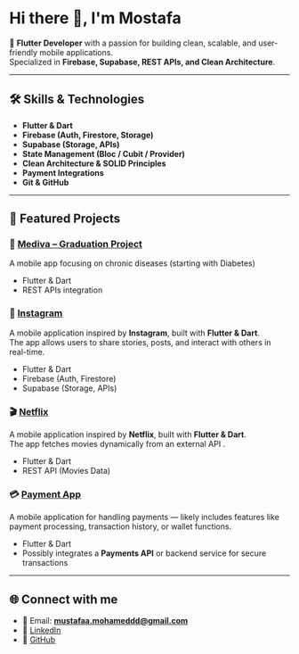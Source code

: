 # Hi there 👋, I'm Mostafa  

🚀 **Flutter Developer** with a passion for building clean, scalable, and user-friendly mobile applications.  
Specialized in **Firebase, Supabase, REST APIs, and Clean Architecture**.  

---

## 🛠️ Skills & Technologies  
- **Flutter & Dart**  
- **Firebase (Auth, Firestore, Storage)**  
- **Supabase (Storage, APIs)**  
- **State Management (Bloc / Cubit / Provider)**  
- **Clean Architecture & SOLID Principles**  
- **Payment Integrations**  
- **Git & GitHub**  

---

## 📌 Featured Projects  
### 📱 [Mediva – Graduation Project](https://github.com/Mostafaghozy/Chronic_Diseases.git)  
A mobile app focusing on chronic diseases (starting with Diabetes)  
- Flutter & Dart  
- REST APIs integration  
 

### 🎯 [Instagram](https://github.com/Mostafaghozy/Instagram-main.git)  
A mobile application inspired by **Instagram**, built with **Flutter & Dart**.  
The app allows users to share stories, posts, and interact with others in real-time.
- Flutter & Dart 
- Firebase (Auth, Firestore)  
- Supabase (Storage, APIs) 


### 🎬 [Netflix](https://github.com/Mostafaghozy/netflix_movie_app.git)  
A mobile application inspired by **Netflix**, built with **Flutter & Dart**.  
The app fetches movies dynamically from an external API .  
- Flutter & Dart  
- REST API (Movies Data)  


### 💳  [Payment App](https://github.com/Mostafaghozy/payment_app.git)  
A mobile application for handling payments — likely includes features like payment processing, transaction history, or wallet functions.  
- Flutter & Dart  
- Possibly integrates a **Payments API** or backend service for secure transactions  

---

## 🌐 Connect with me  
- 📧 Email: **mustafaa.mohameddd@gmail.com**  
- 💼 [LinkedIn](https://www.linkedin.com/in/mostafa-ghozy-4b0a6a222/)  
- 🐙 [GitHub](https://github.com/Mostafaghozy)  


